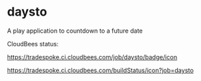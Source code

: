 daysto
======
A play application to countdown to a future date

CloudBees status:

https://tradespoke.ci.cloudbees.com/job/daysto/badge/icon

https://tradespoke.ci.cloudbees.com/buildStatus/icon?job=daysto
